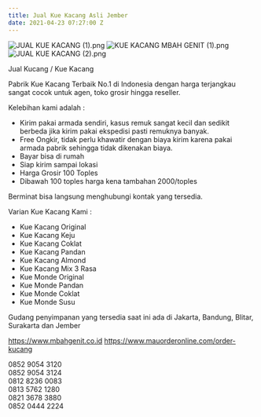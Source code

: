 ```yaml
---
title: Jual Kue Kacang Asli Jember
date: 2021-04-23 07:27:00 Z
---
```


![JUAL KUE KACANG (1).png](/uploads/JUAL%20KUE%20KACANG%20(1).png)
![KUE KACANG MBAH GENIT (1).png](/uploads/KUE%20KACANG%20MBAH%20GENIT%20(1).png)
![JUAL KUE KACANG (2).png](/uploads/JUAL%20KUE%20KACANG%20(2).png)

Jual Kucang / Kue Kacang

Pabrik Kue Kacang Terbaik No.1 di Indonesia dengan harga terjangkau sangat cocok untuk agen, toko grosir hingga reseller.

Kelebihan kami adalah :
- Kirim pakai armada sendiri, kasus remuk sangat kecil dan sedikit berbeda jika kirim pakai ekspedisi pasti remuknya banyak.
- Free Ongkir, tidak perlu khawatir dengan biaya kirim karena pakai armada pabrik sehingga tidak dikenakan biaya.
- Bayar bisa di rumah
- Siap kirim sampai lokasi
- Harga Grosir 100 Toples
- Dibawah 100 toples harga kena tambahan 2000/toples

Berminat bisa langsung menghubungi kontak yang tersedia.

Varian Kue Kacang Kami :
- Kue Kacang Original
- Kue Kacang Keju
- Kue Kacang Coklat
- Kue Kacang Pandan
- Kue Kacang Almond
- Kue Kacang Mix 3 Rasa
- Kue Monde Original
- Kue Monde Pandan
- Kue Monde Coklat
- Kue Monde Susu

Gudang penyimpanan yang tersedia saat ini ada di Jakarta, Bandung, Blitar, Surakarta dan Jember

https://www.mbahgenit.co.id
https://www.mauorderonline.com/order-kucang

0852 9054 3120 <br>
0852 9054 3124 <br>
0812 8236 0083 <br>
0813 5762 1280 <br>
0821 3678 3880 <br>
0852 0444 2224 <br>